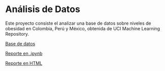 # Análisis de Datos
Este proyecto consiste el analizar una base de datos sobre niveles de obesidad en Colombia, Perú y México, obtenida de UCI Machine Learning Repository.

[Base de datos](https://github.com/NelsonAbad/NelsonAbad.github.io/blob/7d16fbccfc2748434e14ecadf01335b853d3e233/A1.1%20Obesidad.csv)

[Reporte en .ipynb](https://github.com/NelsonAbad/NelsonAbad.github.io/blob/7d16fbccfc2748434e14ecadf01335b853d3e233/A1.1%20612656.ipynb)

[Reporte en HTML](https://github.com/NelsonAbad/NelsonAbad.github.io/blob/7d16fbccfc2748434e14ecadf01335b853d3e233/A1.1%20612656.html)
